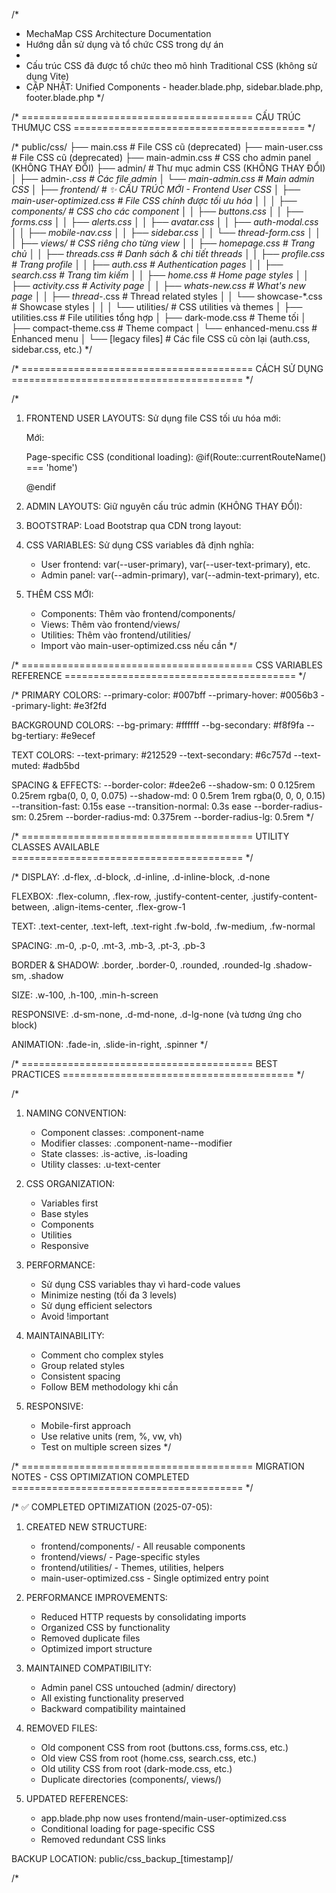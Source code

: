 /*
 * MechaMap CSS Architecture Documentation
 * Hướng dẫn sử dụng và tổ chức CSS trong dự án
 *
 * Cấu trúc CSS đã được tổ chức theo mô hình Traditional CSS (không sử dụng Vite)
 * CẬP NHẬT: Unified Components - header.blade.php, sidebar.blade.php, footer.blade.php
 */

/* ========================================
   CẤU TRÚC THƯMỤC CSS
   ======================================== */

/*
public/css/
├── main.css                 # File CSS cũ (deprecated)
├── main-user.css           # File CSS cũ (deprecated)
├── main-admin.css          # CSS cho admin panel (KHÔNG THAY ĐỔI)
├── admin/                  # Thư mục admin CSS (KHÔNG THAY ĐỔI)
│   ├── admin-*.css         # Các file admin
│   └── main-admin.css      # Main admin CSS
│
├── frontend/               # ✨ CẤU TRÚC MỚI - Frontend User CSS
│   ├── main-user-optimized.css  # File CSS chính được tối ưu hóa
│   │
│   ├── components/         # CSS cho các component
│   │   ├── buttons.css
│   │   ├── forms.css
│   │   ├── alerts.css
│   │   ├── avatar.css
│   │   ├── auth-modal.css
│   │   ├── mobile-nav.css
│   │   ├── sidebar.css
│   │   └── thread-form.css
│   │
│   ├── views/              # CSS riêng cho từng view
│   │   ├── homepage.css    # Trang chủ
│   │   ├── threads.css     # Danh sách & chi tiết threads
│   │   ├── profile.css     # Trang profile
│   │   ├── auth.css        # Authentication pages
│   │   ├── search.css      # Trang tìm kiếm
│   │   ├── home.css        # Home page styles
│   │   ├── activity.css    # Activity page
│   │   ├── whats-new.css   # What's new page
│   │   ├── thread-*.css    # Thread related styles
│   │   └── showcase-*.css  # Showcase styles
│   │
│   └── utilities/          # CSS utilities và themes
│       ├── utilities.css   # File utilities tổng hợp
│       ├── dark-mode.css   # Theme tối
│       ├── compact-theme.css # Theme compact
│       └── enhanced-menu.css # Enhanced menu
│
└── [legacy files]          # Các file CSS cũ còn lại (auth.css, sidebar.css, etc.)
*/

/* ========================================
   CÁCH SỬ DỤNG
   ======================================== */

/*
1. FRONTEND USER LAYOUTS:
   Sử dụng file CSS tối ưu hóa mới:

   Mới: <link rel="stylesheet" href="{{ asset('css/frontend/main-user-optimized.css') }}">

   Page-specific CSS (conditional loading):
   @if(Route::currentRouteName() === 'home')
   <link rel="stylesheet" href="{{ asset('css/frontend/views/home.css') }}">
   @endif

2. ADMIN LAYOUTS:
   Giữ nguyên cấu trúc admin (KHÔNG THAY ĐỔI):
   <link href="{{ asset_versioned('css/main-admin.css') }}" rel="stylesheet">

3. BOOTSTRAP:
   Load Bootstrap qua CDN trong layout:
   <link href="https://cdn.jsdelivr.net/npm/bootstrap@5.3.2/dist/css/bootstrap.min.css" rel="stylesheet">

4. CSS VARIABLES:
   Sử dụng CSS variables đã định nghĩa:
   - User frontend: var(--user-primary), var(--user-text-primary), etc.
   - Admin panel: var(--admin-primary), var(--admin-text-primary), etc.

5. THÊM CSS MỚI:
   - Components: Thêm vào frontend/components/
   - Views: Thêm vào frontend/views/
   - Utilities: Thêm vào frontend/utilities/
   - Import vào main-user-optimized.css nếu cần
*/

/* ========================================
   CSS VARIABLES REFERENCE
   ======================================== */

/*
PRIMARY COLORS:
--primary-color: #007bff
--primary-hover: #0056b3
--primary-light: #e3f2fd

BACKGROUND COLORS:
--bg-primary: #ffffff
--bg-secondary: #f8f9fa
--bg-tertiary: #e9ecef

TEXT COLORS:
--text-primary: #212529
--text-secondary: #6c757d
--text-muted: #adb5bd

SPACING & EFFECTS:
--border-color: #dee2e6
--shadow-sm: 0 0.125rem 0.25rem rgba(0, 0, 0, 0.075)
--shadow-md: 0 0.5rem 1rem rgba(0, 0, 0, 0.15)
--transition-fast: 0.15s ease
--transition-normal: 0.3s ease
--border-radius-sm: 0.25rem
--border-radius-md: 0.375rem
--border-radius-lg: 0.5rem
*/

/* ========================================
   UTILITY CLASSES AVAILABLE
   ======================================== */

/*
DISPLAY:
.d-flex, .d-block, .d-inline, .d-inline-block, .d-none

FLEXBOX:
.flex-column, .flex-row, .justify-content-center, 
.justify-content-between, .align-items-center, .flex-grow-1

TEXT:
.text-center, .text-left, .text-right
.fw-bold, .fw-medium, .fw-normal

SPACING:
.m-0, .p-0, .mt-3, .mb-3, .pt-3, .pb-3

BORDER & SHADOW:
.border, .border-0, .rounded, .rounded-lg
.shadow-sm, .shadow

SIZE:
.w-100, .h-100, .min-h-screen

RESPONSIVE:
.d-sm-none, .d-md-none, .d-lg-none (và tương ứng cho block)

ANIMATION:
.fade-in, .slide-in-right, .spinner
*/

/* ========================================
   BEST PRACTICES
   ======================================== */

/*
1. NAMING CONVENTION:
   - Component classes: .component-name
   - Modifier classes: .component-name--modifier
   - State classes: .is-active, .is-loading
   - Utility classes: .u-text-center

2. CSS ORGANIZATION:
   - Variables first
   - Base styles
   - Components
   - Utilities
   - Responsive

3. PERFORMANCE:
   - Sử dụng CSS variables thay vì hard-code values
   - Minimize nesting (tối đa 3 levels)
   - Sử dụng efficient selectors
   - Avoid !important

4. MAINTAINABILITY:
   - Comment cho complex styles
   - Group related styles
   - Consistent spacing
   - Follow BEM methodology khi cần

5. RESPONSIVE:
   - Mobile-first approach
   - Use relative units (rem, %, vw, vh)
   - Test on multiple screen sizes
*/

/* ========================================
   MIGRATION NOTES - CSS OPTIMIZATION COMPLETED
   ======================================== */

/*
✅ COMPLETED OPTIMIZATION (2025-07-05):

1. CREATED NEW STRUCTURE:
   - frontend/components/ - All reusable components
   - frontend/views/ - Page-specific styles
   - frontend/utilities/ - Themes, utilities, helpers
   - main-user-optimized.css - Single optimized entry point

2. PERFORMANCE IMPROVEMENTS:
   - Reduced HTTP requests by consolidating imports
   - Organized CSS by functionality
   - Removed duplicate files
   - Optimized import structure

3. MAINTAINED COMPATIBILITY:
   - Admin panel CSS untouched (admin/ directory)
   - All existing functionality preserved
   - Backward compatibility maintained

4. REMOVED FILES:
   - Old component CSS from root (buttons.css, forms.css, etc.)
   - Old view CSS from root (home.css, search.css, etc.)
   - Old utility CSS from root (dark-mode.css, etc.)
   - Duplicate directories (components/, views/)

5. UPDATED REFERENCES:
   - app.blade.php now uses frontend/main-user-optimized.css
   - Conditional loading for page-specific CSS
   - Removed redundant CSS links

BACKUP LOCATION: public/css_backup_[timestamp]/

/*
